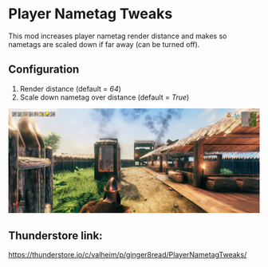 # Player Nametag Tweaks

This mod increases player nametag render distance and makes so nametags are scaled down if far away (can be turned off).

## Configuration
1. Render distance (default = *64*)
1. Scale down nametag over distance (default = *True*)

![Screenshot](https://github.com/michalczemierowski/valheim-PlayerNametagTweaks/blob/master/screenshots/ss.png?raw=true "a title")

## Thunderstore link:
https://thunderstore.io/c/valheim/p/ginger8read/PlayerNametagTweaks/
